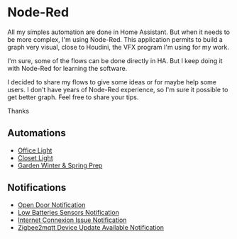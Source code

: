 # Node-Red #

All my simples automation are done in Home Assistant. But when it needs to be more complex, I'm using Node-Red. This application permits to build a graph very visual, close to Houdini, the VFX program I'm using for my work.

I'm sure, some of the flows can be done directly in HA. But I keep doing it with Node-Red for learning the software.

I decided to share my flows to give some ideas or for maybe help some users. I don't have years of Node-Red experience, so I'm sure it possible to get better graph. Feel free to share your tips.

Thanks


## Automations ##

- [Office Light](Automations/officeLight)
- [Closet Light](Automations/closetLight)
- [Garden Winter & Spring Prep](Automations/gardenWinterSpringPrep)


## Notifications ##

- [Open Door Notification](Notifications/openDoorNotification)
- [Low Batteries Sensors Notification](Notifications/lowBatteriesSensorsNotification)
- [Internet Connexion Issue Notification](Notifications/internetConnexionIssueNotification)
- [Zigbee2mqtt Device Update Available Notification](Notifications/zigbee2mqttDevicesUpdateAvailableNotification)
